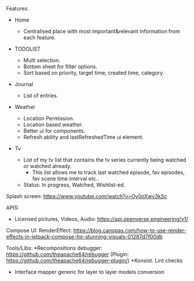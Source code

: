 
Features:

* Home
    * Centralised place with most important&relevant information from each feature.

* TODOLIST
    * Multi selection.
    * Bottom sheet for filter options.
    * Sort based on priority, target time, created time, category.

* Journal
    * List of entries.

* Weather
    * Location Permission.
    * Location based weather.
    * Better ui for components.
    * Refresh ability and lastRefreshedTime ui element.
* Tv
    * List of my tv list that contains the tv series currently being watched or watched already.
        * This list allows me to track last watched episode, fav episodes, fav scene time interval etc..
    * Status: In progress, Watched, Wishlist-ed.

Splash screen:
https://www.youtube.com/watch?v=Oy0oXwv3kSc

APIS:
  * Licensed pictures, Videos, Audio: https://api.openverse.engineering/v1/

Compose UI:
  RenderEffect: https://blog.canopas.com/how-to-use-render-effects-in-jetpack-compose-for-stunning-visuals-01287d7f00db

Tools/Libs:
  *Recompositions debugger: https://github.com/theapache64/rebugger (Plugin: https://github.com/theapache64/rebugger-plugin/)
  *Konsist. Lint checks


* Interface mapper generic for layer to layer models conversion
